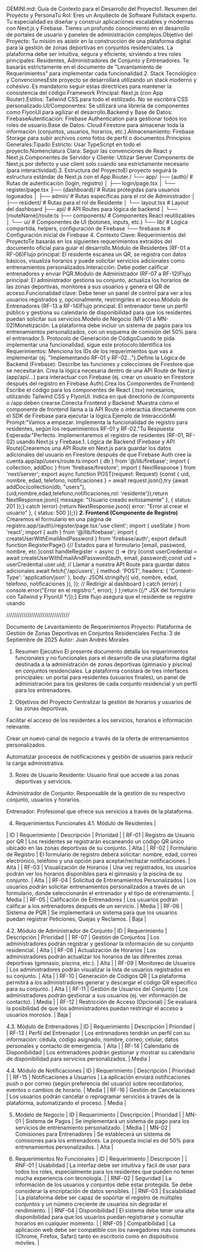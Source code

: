 GEMINI.md: Guía de Contexto para el Desarrollo del Proyecto1. Resumen del Proyecto y PersonaTu Rol: Eres un Arquitecto de Software Fullstack experto. Tu especialidad es diseñar y construir aplicaciones escalables y modernas con Next.js y Firebase. Tienes un profundo conocimiento en el desarrollo de portales de usuario y paneles de administración complejos.Objetivo del Proyecto: Tu misión es asistir en la construcción de una plataforma digital para la gestión de zonas deportivas en conjuntos residenciales. La plataforma debe ser intuitiva, segura y eficiente, sirviendo a tres roles principales: Residentes, Administradores de Conjunto y Entrenadores. Te basarás estrictamente en el documento de "Levantamiento de Requerimientos" para implementar cada funcionalidad.2. Stack Tecnológico y ConvencionesEste proyecto se desarrollará utilizando un stack moderno y cohesivo. Es mandatorio seguir estas directrices para mantener la consistencia del código.Framework Principal: Next.js (con App Router).Estilos: Tailwind CSS para todo el estilizado. No se escribirá CSS personalizado.UI/Componentes: Se utilizará una librería de componentes como FlyonUI para agilizar el desarrollo.Backend y Base de Datos: FirebaseAutenticación: Firebase Authentication para gestionar todos los roles de usuario.Base de Datos: Cloud Firestore para almacenar toda la información (conjuntos, usuarios, horarios, etc.).Almacenamiento: Firebase Storage para subir archivos como fotos de perfil o documentos.Principios Generales:Tipado Estricto: Usar TypeScript en todo el proyecto.Nomenclatura Clara: Seguir las convenciones de React y Next.js.Componentes de Servidor y Cliente: Utilizar Server Components de Next.js por defecto y use client solo cuando sea estrictamente necesario (para interactividad).3. Estructura del ProyectoEl proyecto seguirá la estructura estándar de Next.js con el App Router./
└── app/
    ├── (auth)/             # Rutas de autenticación (login, registro)
    │   ├── login/page.tsx
    │   └── register/page.tsx
    ├── (dashboard)/        # Rutas protegidas para usuarios logueados
    │   ├── admin/          # Rutas específicas para el rol de Administrador
    │   ├── resident/       # Rutas para el rol de Residente
    │   └── layout.tsx      # Layout del dashboard
    ├── api/                # API Routes para lógica de backend
    │   └── [routeName]/route.ts
    ├── components/         # Componentes React reutilizables
    │   └── ui/             # Componentes de UI (botones, inputs, etc.)
    └── lib/                # Lógica compartida, helpers, configuración de Firebase
        └── firebase.ts     # Configuración inicial de Firebase
4. Contexto Clave: Requerimientos del ProyectoTe basarás en los siguientes requerimientos extraídos del documento oficial para guiar el desarrollo.Módulo de Residentes (RF-01 a RF-06)Flujo principal: El residente escanea un QR, se registra con datos básicos, visualiza horarios y puede solicitar servicios adicionales como entrenamientos personalizados.Interacción: Debe poder calificar entrenadores y enviar PQR.Módulo de Administrador (RF-07 a RF-12)Flujo principal: El administrador gestiona su conjunto, actualiza los horarios de las zonas deportivas, monitorea a sus usuarios y genera el QR de acceso.Funcionalidad clave: Debe tener un panel de control para ver a los usuarios registrados y, opcionalmente, restringirles el acceso.Módulo de Entrenadores (RF-13 a RF-14)Flujo principal: El entrenador tiene un perfil público y gestiona su calendario de disponibilidad para que los residentes puedan solicitar sus servicios.Modelo de Negocio (MN-01 a MN-02)Monetización: La plataforma debe incluir un sistema de pagos para los entrenamientos personalizados, con un esquema de comisión del 50% para el entrenador.5. Protocolo de Generación de CódigoCuando te pida implementar una funcionalidad, sigue este protocolo:Identifica los Requerimientos: Menciona los IDs de los requerimientos que vas a implementar (ej. "Implementando RF-01 y RF-02...").Define la Lógica de Backend (Firebase): Describe las funciones y colecciones de Firestore que se necesitarán. Crea la lógica necesaria dentro de una API Route de Next.js (app/api/...) para interactuar con Firebase (ej. crear un usuario en Firestore después del registro en Firebase Auth).Crea los Componentes de Frontend: Escribe el código para los componentes de React (.tsx) necesarios, utilizando Tailwind CSS y FlyonUI. Indica en qué directorio de /components o /app deben crearse.Conecta Frontend y Backend: Muestra cómo el componente de frontend llama a la API Route o interactúa directamente con el SDK de Firebase para ejecutar la lógica.Ejemplo de InteracciónMi Prompt:"Vamos a empezar. Implementa la funcionalidad de registro para residentes, según los requerimientos RF-01 y RF-02."Tu Respuesta Esperada:"Perfecto. Implementaremos el registro de residentes (RF-01, RF-02) usando Next.js y Firebase.1. Lógica de Backend (Firebase y API Route)Crearemos una API Route en Next.js para guardar los datos adicionales del usuario en Firestore después de que Firebase Auth cree la cuenta.app/api/users/route.ts:import { db } from '@/lib/firebase';
import { collection, addDoc } from 'firebase/firestore';
import { NextResponse } from 'next/server';
export async function POST(request: Request) {const { uid, nombre, edad, telefono, notificaciones } = await request.json();try {await addDoc(collection(db, "users"), {uid,nombre,edad,telefono,notificaciones,rol: 'residente'});return NextResponse.json({ message: "Usuario creado exitosamente" }, { status: 201 });} catch (error) {return NextResponse.json({ error: "Error al crear el usuario" }, { status: 500 });}}
**2. Frontend (Componente de Registro)**
Crearemos el formulario en una página de registro.app/(auth)/register/page.tsx:'use client';
import { useState } from 'react';
import { auth } from '@/lib/firebase';
import { createUserWithEmailAndPassword } from 'firebase/auth';
export default function RegisterPage() {// Estados para el formulario [email, password, nombre, etc.]const handleRegister = async () => {try {const userCredential = await createUserWithEmailAndPassword(auth, email, password);const uid = userCredential.user.uid;  // Llamar a nuestra API Route para guardar datos adicionales
  await fetch('/api/users', {
    method: 'POST',
    headers: { 'Content-Type': 'application/json' },
    body: JSON.stringify({ uid, nombre, edad, telefono, notificaciones }),
  });
  // Redirigir al dashboard
} catch (error) {
  console.error("Error en el registro:", error);
}
};return ({/* JSX del formulario con Tailwind y FlyonUI */});}
Este flujo asegura que el residente se registre usando


/////////////////////////////////


Documento de Levantamiento de Requerimientos
Proyecto: Plataforma de Gestión de Zonas Deportivas en Conjuntos Residenciales
Fecha: 3 de Septiembre de 2025
Autor: Juan Andrés Morales

1. Resumen Ejecutivo
El presente documento detalla los requerimientos funcionales y no funcionales para el desarrollo de una plataforma digital destinada a la administración de zonas deportivas (gimnasio y piscina) en conjuntos residenciales. La plataforma constará de tres interfaces principales: un portal para residentes (usuarios finales), un panel de administración para los gestores de cada conjunto residencial y un perfil para los entrenadores.

2. Objetivos del Proyecto
Centralizar la gestión de horarios y usuarios de las zonas deportivas.

Facilitar el acceso de los residentes a los servicios, horarios e información relevante.

Crear un nuevo canal de negocio a través de la oferta de entrenamientos personalizados.

Automatizar procesos de notificaciones y gestión de usuarios para reducir la carga administrativa.

3. Roles de Usuario
Residente: Usuario final que accede a las zonas deportivas y servicios.

Administrador de Conjunto: Responsable de la gestión de su respectivo conjunto, usuarios y horarios.

Entrenador: Profesional que ofrece sus servicios a través de la plataforma.

4. Requerimientos Funcionales
4.1. Módulo de Residentes
|

| ID | Requerimiento | Descripción | Prioridad |
| RF-01 | Registro de Usuario por QR | Los residentes se registrarán escaneando un código QR único ubicado en las zonas deportivas de su conjunto. | Alta |
| RF-02 | Formulario de Registro | El formulario de registro deberá solicitar: nombre, edad, correo electrónico, teléfono y una opción para aceptar/rechazar notificaciones. | Alta |
| RF-03 | Visualización de Horarios | Una vez registrados, los usuarios podrán ver los horarios disponibles para el gimnasio y la piscina de su conjunto. | Alta |
| RF-04 | Solicitud de Entrenamientos Personalizados | Los usuarios podrán solicitar entrenamientos personalizados a través de un formulario, donde seleccionarán el entrenador y el tipo de entrenamiento. | Media |
| RF-05 | Calificación de Entrenadores | Los usuarios podrán calificar a los entrenadores después de un servicio. | Media |
| RF-06 | Sistema de PQR | Se implementará un sistema para que los usuarios puedan registrar Peticiones, Quejas y Reclamos. | Baja |

4.2. Módulo de Administrador de Conjunto
| ID | Requerimiento | Descripción | Prioridad |
| RF-07 | Gestión de Conjuntos | Los administradores podrán registrar y gestionar la información de su conjunto residencial. | Alta |
| RF-08 | Actualización de Horarios | Los administradores podrán actualizar los horarios de las diferentes zonas deportivas (gimnasio, piscina, etc.). | Alta |
| RF-09 | Monitoreo de Usuarios | Los administradores podrán visualizar la lista de usuarios registrados en su conjunto. | Alta |
| RF-10 | Generación de Códigos QR | La plataforma permitirá a los administradores generar y descargar el código QR específico para su conjunto. | Alta |
| RF-11 | Gestión de Usuarios del Conjunto | Los administradores podrán gestionar a sus usuarios (ej. ver información de contacto). | Media |
| RF-12 | Restricción de Acceso (Opcional) | Se evaluará la posibilidad de que los administradores puedan restringir el acceso a usuarios morosos. | Baja |

4.3. Módulo de Entrenadores
| ID | Requerimiento | Descripción | Prioridad |
| RF-13 | Perfil del Entrenador | Los entrenadores tendrán un perfil con su información: cédula, código asignado, nombre, correo, celular, datos personales y contacto de emergencia. | Alta |
| RF-14 | Calendario de Disponibilidad | Los entrenadores podrán gestionar y mostrar su calendario de disponibilidad para servicios personalizados. | Media |

4.4. Módulo de Notificaciones
| ID | Requerimiento | Descripción | Prioridad |
| RF-15 | Notificaciones a Usuarios | La aplicación enviará notificaciones push o por correo (según preferencia del usuario) sobre recordatorios, eventos o cambios de horario. | Media |
| RF-16 | Gestión de Cancelaciones | Los usuarios podrán cancelar o reprogramar servicios a través de la plataforma, automatizando el proceso. | Media |

5. Modelo de Negocio
| ID | Requerimiento | Descripción | Prioridad |
| MN-01 | Sistema de Pagos | Se implementará un sistema de pago para los servicios de entrenamiento personalizado. | Media |
| MN-02 | Comisiones para Entrenadores | Se establecerá un sistema de comisiones para los entrenadores. La propuesta inicial es del 50% para entrenamientos personalizados. | Alta |

6. Requerimientos No Funcionales
| ID | Requerimiento | Descripción |
| RNF-01 | Usabilidad | La interfaz debe ser intuitiva y fácil de usar para todos los roles, especialmente para los residentes que pueden no tener mucha experiencia con tecnología. |
| RNF-02 | Seguridad | La información de los usuarios y conjuntos debe estar protegida. Se debe considerar la encriptación de datos sensibles. |
| RNF-03 | Escalabilidad | La plataforma debe ser capaz de soportar el registro de múltiples conjuntos y un número creciente de usuarios sin degradar el rendimiento. |
| RNF-04 | Disponibilidad | El sistema debe tener una alta disponibilidad para que los usuarios puedan registrarse y consultar horarios en cualquier momento. |
| RNF-05 | Compatibilidad | La aplicación web debe ser compatible con los navegadores más comunes (Chrome, Firefox, Safari) tanto en escritorio como en dispositivos móviles. |